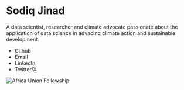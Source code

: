 # Sodiq Jinad

A data scientist, researcher and climate advocate passionate about the application of data science in advacing climate action and sustainable development.

* Github
* Email
* LinkedIn
* Twitter/X

![Africa Union Fellowship](https://auinnovationfellowship.com/wp-content/uploads/2021/09/AU_LOGO_ENGLISH_PNG-1536x816.png)
